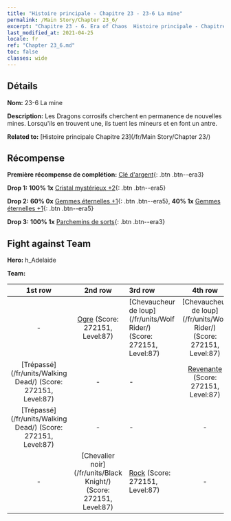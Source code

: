 ```yaml
---
title: "Histoire principale - Chapitre 23 - 23-6 La mine"
permalink: /Main Story/Chapter 23_6/
excerpt: "Chapitre 23 - 6. Era of Chaos  Histoire principale - Chapitre 23_6. 23-6 La mine"
last_modified_at: 2021-04-25
locale: fr
ref: "Chapter 23_6.md"
toc: false
classes: wide
---
```


## Détails

 **Nom:** 23-6 La mine

 **Description:** Les Dragons corrosifs cherchent en permanence de nouvelles mines. Lorsqu'ils en trouvent une, ils tuent les mineurs et en font un antre.

 **Related to:** [Histoire principale Chapitre 23](/fr/Main Story/Chapter 23/)

## Récompense

 **Première récompense de complétion:** [Clé d'argent](/ItemsFR/con_693/){: .btn .btn--era3}

 **Drop 1:** **100% 1x** [Cristal mystérieux +2](/ItemsFR/mat_80/){: .btn .btn--era5}

 **Drop 2:** **60% 0x** [Gemmes éternelles +1](/ItemsFR/mat_72/){: .btn .btn--era5}, **40% 1x** [Gemmes éternelles +1](/ItemsFR/mat_72/){: .btn .btn--era5}

 **Drop 3:** **100% 1x** [Parchemins de sorts](/ItemsFR/con_694/){: .btn .btn--era3}


## Fight against Team
 **Hero:** h_Adelaide

 **Team:**


  | 1st row | 2nd row | 3rd row | 4th row |
  |:----:|:----:|:----|:----:|
  | - | [Ogre](/fr/units/Ogre/) (Score: 272151, Level:87)  | [Chevaucheur de loup](/fr/units/Wolf Rider/) (Score: 272151, Level:87)  | [Chevaucheur de loup](/fr/units/Wolf Rider/) (Score: 272151, Level:87)  |
  | [Trépassé](/fr/units/Walking Dead/) (Score: 272151, Level:87)  | - | - | [Revenante](/fr/units/Wight/) (Score: 272151, Level:87)  |
  | [Trépassé](/fr/units/Walking Dead/) (Score: 272151, Level:87)  | - | - | - |
  | - | [Chevalier noir](/fr/units/Black Knight/) (Score: 272151, Level:87)  | [Rock](/fr/units/Roc/) (Score: 272151, Level:87)  | - |


